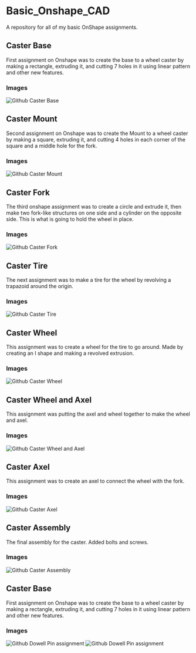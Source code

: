 # Basic_Onshape_CAD
A repository for all of my basic OnShape assignments. 
## Caster Base
First assignment on Onshape was to create the base to a wheel caster by making a rectangle, extruding it, and cutting 7 holes in it using linear pattern and other new features. 
### Images
![Github Caster Base](Caster-Base.png)
## Caster Mount
Second assignment on Onshape was to create the Mount to a wheel caster by making a square, extruding it, and cutting 4 holes in each corner of the square and a middle hole for the fork. 
### Images
![Github Caster Mount](Caster-Mount.png)
## Caster Fork
The third onshape assignment was to create a circle and extrude it, then make two fork-like structures on one side and a cylinder on the opposite side. This is what is going to hold the wheel in place. 
### Images
![Github Caster Fork](Caster-Fork.png)
## Caster Tire
The next assignment was to make a tire for the wheel by revolving a trapazoid around the origin. 
### Images
![Github Caster Tire](Caster-Tire.png)
## Caster Wheel
This assignment was to create a wheel for the tire to go around. Made by creating an I shape and making a revolved extrusion. 
### Images
![Github Caster Wheel](Caster-Wheel.png)
## Caster Wheel and Axel
This assignment was putting the axel and wheel together to make the wheel and axel. 
### Images
![Github Caster Wheel and Axel](Caster-Wheel-Axel.png)
## Caster Axel
This assignment was to create an axel to connect the wheel with the fork.  
### Images
![Github Caster Axel](Caster-Axel.png)
## Caster Assembly
The final assembly for the caster. Added bolts and screws.
### Images
![Github Caster Assembly](Caster-Assem.png)
## Caster Base
First assignment on Onshape was to create the base to a wheel caster by making a rectangle, extruding it, and cutting 7 holes in it using linear pattern and other new features. 
### Images
![Github Dowell Pin assignment](Dowell-Pin.png)
![Github Dowell Pin assignment](Dowell-Assem.png)
